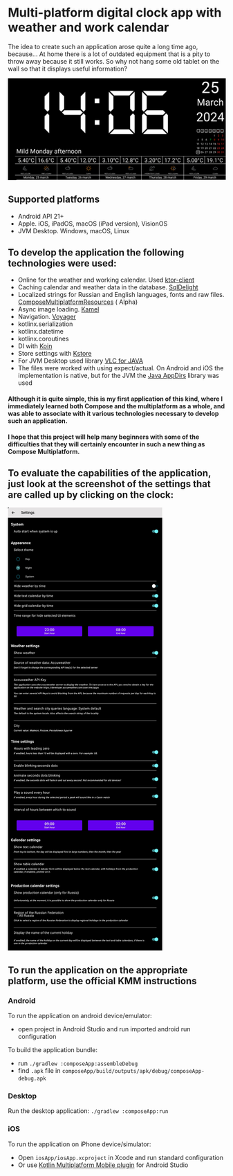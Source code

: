 # Multi-platform digital clock app with weather and work calendar

The idea to create such an application arose quite a long time ago, because... At home there is a
lot of outdated equipment that is a pity to throw away because it still works. So why not hang some
old tablet on the wall so that it displays useful information?

![](imgRes/main-night-en.png)

## Supported platforms

- Android API 21+
- Apple. iOS, iPadOS, macOS (iPad version), VisionOS
- JVM Desktop. Windows, macOS, Linux

## To develop the application the following technologies were used:

- Online for the weather and working calendar.
  Used [ktor-client](https://ktor.io/docs/getting-started-ktor-client.html)
- Caching calendar and weather data in the
  database. [SqlDelight](https://cashapp.github.io/sqldelight/2.0.1/multiplatform_sqlite/)
- Localized strings for Russian and English languages, fonts and raw
  files. [ComposeMultiplatformResources](https://www.jetbrains.com/help/kotlin-multiplatform-dev/compose-images-resources.html#setup) (
  Alpha)
- Async image loading. [Kamel](https://github.com/Kamel-Media/Kamel)
- Navigation. [Voyager](https://github.com/adrielcafe/voyager)
- kotlinx.serialization
- kotlinx.datetime
- kotlinx.coroutines
- DI with [Koin](https://insert-koin.io/docs/reference/koin-compose/multiplatform/)
- Store settings with [Kstore](https://github.com/xxfast/KStore)
- For JVM Desktop used library [VLC for JAVA](https://github.com/caprica/vlcj)
- The files were worked with using expect/actual. On Android and iOS the implementation is native,
  but for the JVM the [Java AppDirs](https://github.com/harawata/appdirs) library was used

#### Although it is quite simple, this is my first application of this kind, where I immediately learned both Compose and the multiplatform as a whole, and was able to associate with it various technologies necessary to develop such an application.

#### I hope that this project will help many beginners with some of the difficulties that they will certainly encounter in such a new thing as Compose Multiplatform.

## To evaluate the capabilities of the application, just look at the screenshot of the settings that are called up by clicking on the clock:

![](imgRes/settings-night-en.jpg)

## To run the application on the appropriate platform, use the official KMM instructions

### Android

To run the application on android device/emulator:

- open project in Android Studio and run imported android run configuration

To build the application bundle:

- run `./gradlew :composeApp:assembleDebug`
- find `.apk` file in `composeApp/build/outputs/apk/debug/composeApp-debug.apk`

### Desktop

Run the desktop application: `./gradlew :composeApp:run`

### iOS

To run the application on iPhone device/simulator:

- Open `iosApp/iosApp.xcproject` in Xcode and run standard configuration
- Or
  use [Kotlin Multiplatform Mobile plugin](https://plugins.jetbrains.com/plugin/14936-kotlin-multiplatform-mobile)
  for Android Studio

